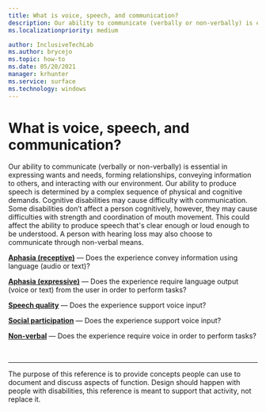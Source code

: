 ```yaml
---
title: What is voice, speech, and communication?
description: Our ability to communicate (verbally or non-verbally) is essential in expressing wants and needs, forming relationships, conveying information to others, and interacting with our environment.
ms.localizationpriority: medium

author: InclusiveTechLab
ms.author: brycejo 
ms.topic: how-to
ms.date: 05/20/2021
manager: krhunter
ms.service: surface
ms.technology: windows
---
```


# What is voice, speech, and communication?

Our ability to communicate (verbally or non-verbally) is essential in expressing wants and needs, forming relationships, conveying information to others, and interacting with our environment. Our ability to produce speech is determined by a complex sequence of physical and cognitive demands. Cognitive disabilities may cause difficulty with communication. Some disabilities don’t affect a person cognitively, however, they may cause difficulties with strength and coordination of mouth movement. This could affect the ability to produce speech that's clear enough or loud enough to be understood. A person with hearing loss may also choose to communicate through non-verbal means.

**[Aphasia (receptive)](voice-speech-communication-aphasia-receptive.md)** &mdash; Does the experience convey information using language (audio or text)?

**[Aphasia (expressive)](voice-speech-communication-aphasia-expressive.md)** &mdash; Does the experience require language output (voice or text) from the user in order to perform tasks?

**[Speech quality](voice-speech-communication-speech-quality.md)** &mdash; Does the experience support voice input?

**[Social participation](voice-speech-communication-social-participation.md)** &mdash; Does the experience support voice input?

**[Non-verbal](voice-speech-communication-non-verbal.md)** &mdash; Does the experience require voice in order to perform tasks?

&nbsp;

[comment]: # (Footer statement)
___
The purpose of this reference is to provide concepts people can use to document and discuss aspects of function. Design should happen with people with disabilities, this reference is meant to support that activity, not replace it. 